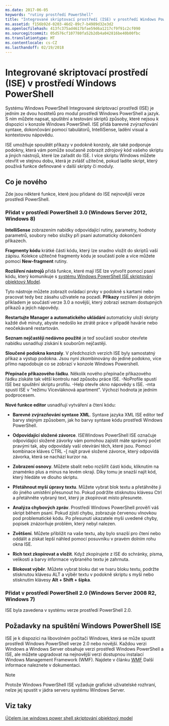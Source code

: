 ```yaml
---
ms.date: 2017-06-05
keywords: "rutiny prostředí PowerShell"
title: "Integrované skriptovací prostředí (ISE) v prostředí Windows PowerShell"
ms.assetid: f156b92d-0203-46d2-89c7-b4989d32e3d2
ms.openlocfilehash: 413fc375ad4617bfae59d6a1217cf9f91c2cf090
ms.sourcegitcommit: 05d576cf107780fa52b2db4a042816be40b00fbc
ms.translationtype: MT
ms.contentlocale: cs-CZ
ms.lasthandoff: 02/19/2018
---
```

# <a name="windows-powershell-integrated-scripting-environment-ise"></a>Integrované skriptovací prostředí (ISE) v prostředí Windows PowerShell

Systému Windows PowerShell Integrované skriptovací prostředí (ISE) je jedním ze dvou hostitelů pro modul prostředí Windows PowerShell a jazyk. S ním můžete napsat, spuštění a testování skriptů způsoby, které nejsou k dispozici v konzole Windows PowerShell. ISE přidá barevné zvýrazňování syntaxe, dokončování pomocí tabulátorů, IntelliSense, ladění visual a kontextovou nápovědu.

ISE umožňuje spouštět příkazy v podokně konzoly, ale také podporuje podokny, která vám pomůže současně zobrazit zdrojový kód vašeho skriptu a jiných nástrojů, které lze zařadit do ISE. I více skriptu Windows můžete otevřít ve stejnou dobu, která je zvlášť užitečné, pokud ladíte skript, který používá funkce definované v další skripty či moduly.

## <a name="whats-new"></a>Co je nového

Zde jsou některé funkce, které jsou přidané do ISE nejnovější verze prostředí PowerShell.

### <a name="added-in-powershell-30-windows-server-2012-windows-8"></a>Přidat v prostředí PowerShell 3.0 (Windows Server 2012, Windows 8)

**IntelliSense** zobrazením nabídky odpovídající rutiny, parametry, hodnoty parametrů, soubory nebo složky při psaní automaticky dokončení příkazech.

**Fragmenty kódu** krátké části kódu, který lze snadno vložit do skriptů vaší zápisu. Kolekce užitečné fragmenty kódu je součástí pole a více můžete pomocí **New-fragment** rutiny.

**Rozšíření nástrojů** přidá funkce, které mají ISE lze vytvořit pomocí psaní kódu, který komunikuje s [systému Windows PowerShell ISE skriptování objektový Model](../../core-powershell/ise/The-ISE-Object-Model-Hierarchy.md).

Tyto nástroje můžete zobrazit ovládací prvky v podokně s kartami nebo pracovat tedy bez zásahu uživatele na pozadí. **Příkazy** rozšíření je dobrým příkladem je součástí verze 3.0 a novější, který zobrazí seznam dostupných příkazů a jejich nápovědy.

**Restartujte Manager a automatického ukládání** automaticky uloží skripty každé dvě minuty, abyste nedošlo ke ztrátě práce v případě havárie nebo neočekávaně restartován.

**Seznam nejčastěji nedávno použité** je teď součástí soubor otevřete nabídku usnadňují získání k souborům nejčastěji.

**Sloučené podokna konzoly**. V předchozích verzích ISE byly samostatný příkaz a výstup podokna. Jsou nyní zkombinovány do jediné podokno, více přímo napodobuje co se zobrazí v konzole Windows Powershell.

**Přepínače příkazového řádku**. Několik nového přepínače příkazového řádku získáte tak větší kontrolu nad způsobu práce ISE. -NoProfile spustí ISE bez spuštění skriptu profilu. -Help otevře okno nápovědy s ISE. -mta spustí ISE v "režimu Vícevláknová apartment". Výchozí hodnota je jedním podprocesem.

**Nové funkce editor** usnadňují vytváření a čtení kódu:

- **Barevné zvýrazňování syntaxe XML**. Syntaxe jazyka XML ISE editor teď barvy stejným způsobem, jak ho barvy syntaxe kódu prostředí Windows PowerShell.

- **Odpovídající složené závorce**. ISEWindows PowerShell ISE označuje odpovídající složené závorky vám pomohou zajistit máte správný počet pravými tak, aby odpovídaly vaší otevírání těch, které jsou. Pomocí kombinace kláves CTRL -\[ najít pravé složené závorce, který odpovídá závorka, která se nachází kurzor na.

- **Zobrazení osnovy**. Můžete sbalit nebo rozšířit části kódu, kliknutím na znaménko plus a minus na levém okraji. Díky tomu je snazší najít kód, který hledáte ve dlouho skriptu.

- **Přetáhnout myší úpravy textu**. Můžete vybrat blok textu a přetáhněte ji do jiného umístění přesunout ho. Pokud podržíte stisknutou klávesu Ctrl a přetáhněte vybraný text, který je zkopírovat místo přesunete.

- **Analýza chybových zpráv**. Prostředí Windows PowerShell prověří váš skript během psaní. Pokud zjistí chybu, zobrazuje červenou vlnovkou pod problematické kódu. Po přesunutí ukazatele myši uvedené chyby, popisek znázorňuje problém, který nebyl nalezen.

- **Zvětšení**. Můžete přiblížit na vaše textu, aby bylo snazší pro čtení nebo oddálit a získat lepší náhled pomocí posuvníku v pravém dolním rohu okna ISE.

- **Rich text zkopírovat a vložit**. Když zkopírujete z ISE do schránky, písma, velikosti a barvy informace vybraného textu je zahrnuta.

- **Blokovat výběr**. Můžete vybrat bloku dat ve tvaru bloku textu, podržte stisknutou klávesu ALT a výběr textu v podokně skriptu s myší nebo stisknutím klávesy **Alt + Shift + šipka**.

### <a name="added-in-powershell-20-windows-server-2008-r2-windows-7"></a>Přidat v prostředí PowerShell 2.0 (Windows Server 2008 R2, Windows 7)

ISE byla zavedena v systému verze prostředí PowerShell 2.0.

## <a name="requirements-for-running-the-windows-powershell-ise"></a>Požadavky na spuštění Windows PowerShell ISE

ISE je k dispozici na libovolném počítači Windows, která se může spustit prostředí Windows PowerShell verze 2.0 nebo novější. Každou verzi Windows a Windows Server obsahuje verzi prostředí Windows PowerShell a ISE, ale můžete upgradovat na nejnovější verzi dostupnou instalací Windows Management Framework (WMF). Najdete v článku [WMF](/powershell/wmf/readme) Další informace naleznete v dokumentaci.

> [!NOTE]
> Protože Windows PowerShell ISE vyžaduje grafické uživatelské rozhraní, nelze jej spustit v jádra serveru systému Windows Server.

## <a name="see-also"></a>Viz taky

[Účelem ise windows power shell skriptování objektový model](../../core-powershell/ise/Purpose-of-the-Windows-PowerShell-ISE-Scripting-Object-Model.md)
